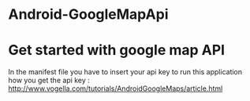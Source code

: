 Android-GoogleMapApi
====================
Get started with google map API
===
In the manifest file you have to insert your api key to run this application 
how you get the api key : http://www.vogella.com/tutorials/AndroidGoogleMaps/article.html
